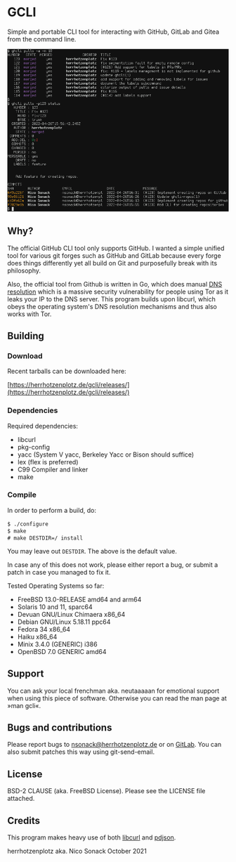 # GCLI

Simple and portable CLI tool for interacting with GitHub, GitLab and
Gitea from the command line.

![](docs/screenshot-02.png)

## Why?

The official GitHub CLI tool only supports GitHub. I wanted a simple
unified tool for various git forges such as GitHub and GitLab because
every forge does things differently yet all build on Git and
purposefully break with its philosophy.

Also, the official tool from Github is written in Go, which does
manual [DNS
resolution](https://github.com/golang/go/blob/master/src/net/dnsclient_unix.go#L49)
which is a massive security vulnerability for people using Tor as it
leaks your IP to the DNS server. This program builds upon libcurl,
which obeys the operating system's DNS resolution mechanisms and thus
also works with Tor.

## Building

### Download

Recent tarballs can be downloaded here:

[https://herrhotzenplotz.de/gcli/releases/](https://herrhotzenplotz.de/gcli/releases/)

### Dependencies

Required dependencies:
- libcurl
- pkg-config
- yacc (System V yacc, Berkeley Yacc or Bison should suffice)
- lex (flex is preferred)
- C99 Compiler and linker
- make

### Compile
In order to perform a build, do:
```console
$ ./configure
$ make
# make DESTDIR=/ install
```

You may leave out `DESTDIR`. The above is the default value.

In case any of this does not work, please either report a bug, or
submit a patch in case you managed to fix it.

Tested Operating Systems so far:
- FreeBSD 13.0-RELEASE amd64 and arm64
- Solaris 10 and 11, sparc64
- Devuan GNU/Linux Chimaera x86_64
- Debian GNU/Linux 5.18.11 ppc64
- Fedora 34 x86_64
- Haiku x86_64
- Minix 3.4.0 (GENERIC) i386
- OpenBSD 7.0 GENERIC amd64

## Support

You can ask your local frenchman aka. neutaaaaan for emotional support
when using this piece of software. Otherwise you can read the man page
at »man gcli«.

## Bugs and contributions

Please report bugs to nsonack@herrhotzenplotz.de or on
[GitLab](https://gitlab.com/herrhotzenplotz/gcli). You can also submit
patches this way using git-send-email.

## License

BSD-2 CLAUSE (aka. FreeBSD License). Please see the LICENSE file
attached.

## Credits

This program makes heavy use of both [libcurl](https://curl.haxx.se/)
and [pdjson](https://github.com/skeeto/pdjson).

herrhotzenplotz aka. Nico Sonack
October 2021
